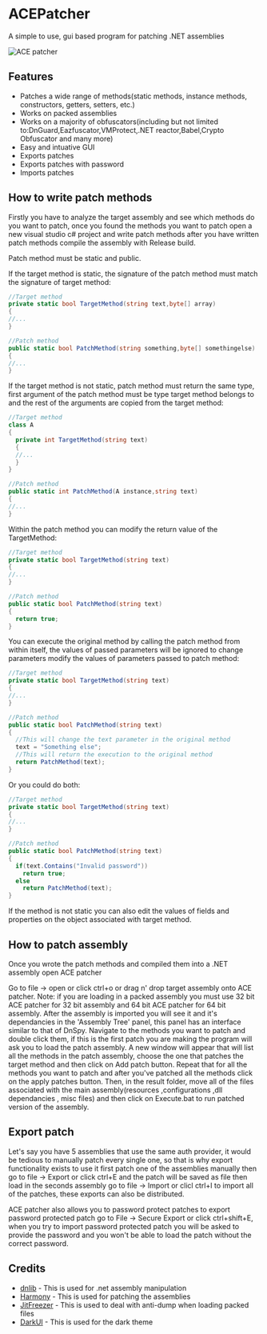 # ACEPatcher
A simple to use, gui based program for patching .NET assemblies

![ACE patcher](https://i.ibb.co/wCB6pvx/Ace-Patcher.png)

## Features

* Patches a wide range of methods(static methods, instance methods, constructors, getters, setters, etc.)
* Works on packed assemblies
* Works on a majority of obfuscators(including but not limited to:DnGuard,Eazfuscator,VMProtect,.NET reactor,Babel,Crypto Obfuscator and many more)
* Easy and intuative GUI
* Exports patches
* Exports patches with password
* Imports patches

## How to write patch methods

Firstly you have to analyze the target assembly and see which methods do you want to patch, once you found the methods you want to patch open a new visual studio c# project and write patch methods after you have written patch methods compile the assembly with Release build.

Patch method must be static and public.

If the target method is static, the signature of the patch method must match the signature of target method:

```cs
//Target method
private static bool TargetMethod(string text,byte[] array)
{
//...
}

//Patch method
public static bool PatchMethod(string something,byte[] somethingelse)
{
//...
}
```

If the target method is not static, patch method must return the same type, first argument of the patch method must be type target method belongs to and the rest of the arguments are copied from the target method:

```cs
//Target method
class A
{
  private int TargetMethod(string text)
  {
  //...
  }
}

//Patch method
public static int PatchMethod(A instance,string text)
{
//...
}
```

Within the patch method you can modify the return value of the TargetMethod:

```cs
//Target method
private static bool TargetMethod(string text)
{
//...
}

//Patch method
public static bool PatchMethod(string text)
{
  return true;
}
```

You can execute the original method by calling the patch method from within itself, the values of passed parameters will be ignored to change parameters modify the values of parameters passed to patch method:

```cs
//Target method
private static bool TargetMethod(string text)
{
//...
}

//Patch method
public static bool PatchMethod(string text)
{
  //This will change the text parameter in the original method
  text = "Something else";
  //This will return the execution to the original method
  return PatchMethod(text);
}
```

Or you could do both:

```cs
//Target method
private static bool TargetMethod(string text)
{
//...
}

//Patch method
public static bool PatchMethod(string text)
{
  if(text.Contains("Invalid password"))
    return true;
  else
    return PatchMethod(text);
}
```

If the method is not static you can also edit the values of fields and properties on the object associated with target method.

## How to patch assembly

Once you wrote the patch methods and compiled them into a .NET assembly open ACE patcher

Go to file -> open or click ctrl+o or drag n' drop target assembly onto ACE patcher.
Note: if you are loading in a packed assembly you must use 32 bit ACE patcher for 32 bit assembly and 64 bit ACE patcher for 64 bit assembly.
After the assembly is imported you will see it and it's dependancies in the 'Assembly Tree' panel, this panel has an interface similar to that of DnSpy.
Navigate to the methods you want to patch and double click them, if this is the first patch you are making the program will ask you to load the patch assembly.
A new window will appear that will list all the methods in the patch assembly, choose the one that patches the target method and then click on Add patch button.
Repeat that for all the methods you want to patch and after you've patched all the methods click on the apply patches button.
Then, in the result folder, move all of the files associated with the main assembly(resources ,configurations ,dll dependancies , misc files) and then click on Execute.bat to run patched version of the assembly.

## Export patch

Let's say you have 5 assemblies that use the same auth provider, it would be tedious to manually patch every single one, so that is why export functionality exists to use it first patch one of the assemblies manually then go to file -> Export or click ctrl+E and the patch will be saved as file then load in the seconds assembly go to file -> Import or clicl ctrl+I to import all of the patches, these exports can also be distributed.

ACE patcher also allows you to password protect patches to export password protected patch go to File -> Secure Export or click ctrl+shift+E, when you try to import password protected patch you will be asked to provide the password and you won't be able to load the patch without the correct password.

## Credits
* [dnlib](https://github.com/0xd4d/dnlib) - This is used for .net assembly manipulation
* [Harmony](https://github.com/pardeike/Harmony)  - This is used for patching the assemblies
* [JitFreezer](https://github.com/okieeee/JIT-Freezer) - This is used to deal with anti-dump when loading packed files
* [DarkUI](https://github.com/RobinPerris/DarkUI) - This is used for the dark theme
